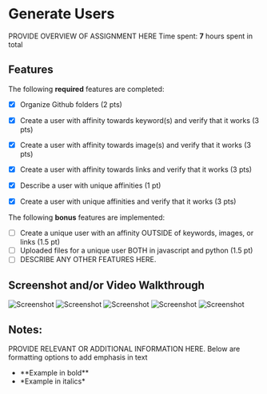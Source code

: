 # Generate Users
PROVIDE OVERVIEW OF ASSIGNMENT HERE
Time spent: **7** hours spent in total
## Features
The following **required** features are completed:
- [X] Organize Github folders (2 pts)
- [X] Create a user with affinity towards keyword(s) and verify that it works (3
pts)
- [X] Create a user with affinity towards image(s) and verify that it works (3 pts)
- [X] Create a user with affinity towards links and verify that it works (3 pts)
- [X] Describe a user with unique affinities (1 pt)
- [X] Create a user with unique affinities and verify that it works (3 pts)


The following **bonus** features are implemented:
- [ ] Create a unique user with an affinity OUTSIDE of keywords, images, or links
(1.5 pt)
- [ ] Uploaded files for a unique user BOTH in javascript and python (1.5 pt)
- [ ] DESCRIBE ANY OTHER FEATURES HERE.
## Screenshot and/or Video Walkthrough
<img src="https://i.imgur.com/nEqo73Y.png" title='Screenshot' width='' alt='Screenshot' />
<img src="https://i.imgur.com/bWxIJmZ.png" title='Screenshot' width='' alt='Screenshot' />
<img src="https://i.imgur.com/Us028Ok.png" title='Screenshot' width='' alt='Screenshot' />
<img src="https://i.imgur.com/DYYuBaW.png" title='Screenshot' width='' alt='Screenshot' />
<img src="https://i.imgur.com/1T92VfL.png" title='Screenshot' width='' alt='Screenshot' />


## Notes:
PROVIDE RELEVANT OR ADDITIONAL INFORMATION HERE. Below are formatting options to
add emphasis in text
<ul>
<li>**Example in bold**</li>
<li>*Example in italics*</li>
</ul>
